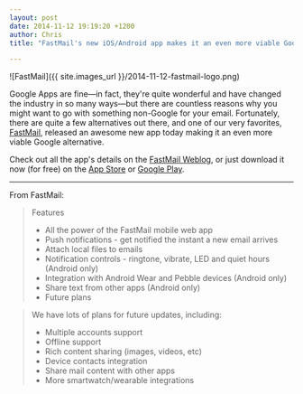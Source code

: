 ```yaml
---
layout: post
date: 2014-11-12 19:19:20 +1200
author: Chris
title: "FastMail's new iOS/Android app makes it an even more viable Google Apps alternative"

---
```


<!-- excerpt -->

![FastMail]({{ site.images_url }}/2014-11-12-fastmail-logo.png)

Google Apps are fine—in fact, they're quite wonderful and have changed the industry in so many ways—but there are countless reasons why you might want to go with something non-Google for your email. Fortunately, there are quite a few alternatives out there, and one of our very favorites, [FastMail](https://iwantmyname.com/services/hosted-email/fastmail-mail-hosting-own-domain), released an awesome new app today making it an even more viable Google alternative. 

Check out all the app's details on the [FastMail Weblog](http://blog.fastmail.com/2014/11/12/fastmail-app-for-ios-and-android-now-available/), or just download it now (for free) on the [App Store](https://itunes.apple.com/us/app/fastmail-email-calendars-contacts/id931370077?mt=8) or [Google Play](https://play.google.com/store/apps/details?id=com.fastmail.app).

<!-- /excerpt -->

***

From FastMail:

>Features
>+ All the power of the FastMail mobile web app
>+ Push notifications - get notified the instant a new email arrives
>+ Attach local files to emails
>+ Notification controls - ringtone, vibrate, LED and quiet hours (Android only)
>+ Integration with Android Wear and Pebble devices (Android only)
>+ Share text from other apps (Android only)
>+ Future plans

>We have lots of plans for future updates, including:
>+ Multiple accounts support
>+ Offline support
>+ Rich content sharing (images, videos, etc)
>+ Device contacts integration
>+ Share mail content with other apps
>+ More smartwatch/wearable integrations


